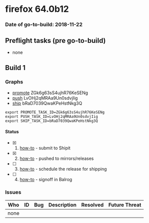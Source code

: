 # firefox 64.0b12

### Date of go-to-build: 2018-11-22

## Preflight tasks (pre go-to-build)
- none

## Build 1  

### Graphs
* [promote](https://tools.taskcluster.net/push-inspector/#/ZGk6g63sS4ujhR76KeSENg) ZGk6g63sS4ujhR76KeSENg
* [push](https://tools.taskcluster.net/push-inspector/#/LvOHj2qMRAa9Un0sdvjIig) LvOHj2qMRAa9Un0sdvjIig
* [ship](https://tools.taskcluster.net/push-inspector/#/bRaD7039QwaKPeHstNkg3Q) bRaD7039QwaKPeHstNkg3Q
```
export PROMOTE_TASK_ID=ZGk6g63sS4ujhR76KeSENg
export PUSH_TASK_ID=LvOHj2qMRAa9Un0sdvjIig
export SHIP_TASK_ID=bRaD7039QwaKPeHstNkg3Q
```


#### Status
- [x] 1.  [how-to](https://wiki.mozilla.org/Release:Release_Automation_on_Mercurial:Starting_a_Release#Submit_to_Ship_It)  - submit to Shipit
- [x] 2.  [how-to](https://github.com/mozilla-releng/releasewarrior-2.0/blob/master/docs/release-promotion/desktop/howto.md#push-artifacts-to-releases-directory)  - pushed to mirrors/releases
- [ ] 3.  [how-to](https://github.com/mozilla-releng/releasewarrior-2.0/blob/master/docs/release-promotion/desktop/howto.md#ship-the-release)  - schedule the release for shipping
- [ ] 4.  [how-to](https://github.com/mozilla-releng/releasewarrior-2.0/blob/master/docs/release-promotion/desktop/howto.md#obtain-sign-offs-for-changes)  - signoff in Balrog

### Issues
| Who                 | ID               | Bug                                                                 | Description                | Resolved                | Future Threat                |
| ------------------- | ---------------- | ------------------------------------------------------------------- | -------------------------- | ----------------------- | ---------------------------- |
| none | | | | | |

